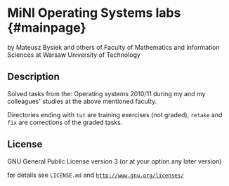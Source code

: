 MiNI Operating Systems labs {#mainpage}
===========================

by Mateusz Bysiek and others
of Faculty of Mathematics and Information Sciences
at Warsaw University of Technology

## Description

Solved tasks from the: Operating systems 2010/11 during my
and my colleagues' studies at the above mentioned faculty.

Directories ending with <code>tut</code> are training exercises (not graded),
<code>retake</code> and <code>fix</code> are corrections of the graded tasks.

## License

GNU General Public License version 3 (or at your option any later version)

for details see <code>LICENSE.md</code>
and <code>http://www.gnu.org/licenses/</code>

